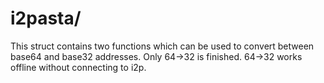 i2pasta/
===================

This struct contains two functions which can be used to convert between base64
and base32 addresses. Only 64->32 is finished. 64->32 works offline without
connecting to i2p.
